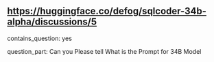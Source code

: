 ## https://huggingface.co/defog/sqlcoder-34b-alpha/discussions/5

contains_question: yes

question_part: Can you Please tell What is the Prompt for 34B Model